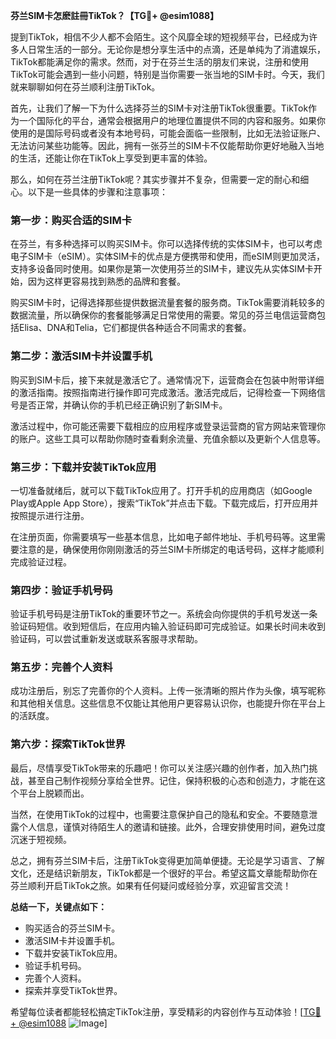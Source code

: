 **芬兰SIM卡怎麽註冊TikTok？【TG💪+ @esim1088】**

提到TikTok，相信不少人都不会陌生。这个风靡全球的短视频平台，已经成为许多人日常生活的一部分。无论你是想分享生活中的点滴，还是单纯为了消遣娱乐，TikTok都能满足你的需求。然而，对于在芬兰生活的朋友们来说，注册和使用TikTok可能会遇到一些小问题，特别是当你需要一张当地的SIM卡时。今天，我们就来聊聊如何在芬兰顺利注册TikTok。

首先，让我们了解一下为什么选择芬兰的SIM卡对注册TikTok很重要。TikTok作为一个国际化的平台，通常会根据用户的地理位置提供不同的内容和服务。如果你使用的是国际号码或者没有本地号码，可能会面临一些限制，比如无法验证账户、无法访问某些功能等。因此，拥有一张芬兰的SIM卡不仅能帮助你更好地融入当地的生活，还能让你在TikTok上享受到更丰富的体验。

那么，如何在芬兰注册TikTok呢？其实步骤并不复杂，但需要一定的耐心和细心。以下是一些具体的步骤和注意事项：

### 第一步：购买合适的SIM卡

在芬兰，有多种选择可以购买SIM卡。你可以选择传统的实体SIM卡，也可以考虑电子SIM卡（eSIM）。实体SIM卡的优点是方便携带和使用，而eSIM则更加灵活，支持多设备同时使用。如果你是第一次使用芬兰的SIM卡，建议先从实体SIM卡开始，因为这样更容易找到熟悉的品牌和套餐。

购买SIM卡时，记得选择那些提供数据流量套餐的服务商。TikTok需要消耗较多的数据流量，所以确保你的套餐能够满足日常使用的需要。常见的芬兰电信运营商包括Elisa、DNA和Telia，它们都提供各种适合不同需求的套餐。

### 第二步：激活SIM卡并设置手机

购买到SIM卡后，接下来就是激活它了。通常情况下，运营商会在包装中附带详细的激活指南。按照指南进行操作即可完成激活。激活完成后，记得检查一下网络信号是否正常，并确认你的手机已经正确识别了新SIM卡。

激活过程中，你可能还需要下载相应的应用程序或登录运营商的官方网站来管理你的账户。这些工具可以帮助你随时查看剩余流量、充值余额以及更新个人信息等。

### 第三步：下载并安装TikTok应用

一切准备就绪后，就可以下载TikTok应用了。打开手机的应用商店（如Google Play或Apple App Store），搜索“TikTok”并点击下载。下载完成后，打开应用并按照提示进行注册。

在注册页面，你需要填写一些基本信息，比如电子邮件地址、手机号码等。这里需要注意的是，确保使用你刚刚激活的芬兰SIM卡所绑定的电话号码，这样才能顺利完成验证过程。

### 第四步：验证手机号码

验证手机号码是注册TikTok的重要环节之一。系统会向你提供的手机号发送一条验证码短信。收到短信后，在应用内输入验证码即可完成验证。如果长时间未收到验证码，可以尝试重新发送或联系客服寻求帮助。

### 第五步：完善个人资料

成功注册后，别忘了完善你的个人资料。上传一张清晰的照片作为头像，填写昵称和其他相关信息。这些信息不仅能让其他用户更容易认识你，也能提升你在平台上的活跃度。

### 第六步：探索TikTok世界

最后，尽情享受TikTok带来的乐趣吧！你可以关注感兴趣的创作者，加入热门挑战，甚至自己制作视频分享给全世界。记住，保持积极的心态和创造力，才能在这个平台上脱颖而出。

当然，在使用TikTok的过程中，也需要注意保护自己的隐私和安全。不要随意泄露个人信息，谨慎对待陌生人的邀请和链接。此外，合理安排使用时间，避免过度沉迷于短视频。

总之，拥有芬兰SIM卡后，注册TikTok变得更加简单便捷。无论是学习语言、了解文化，还是结识新朋友，TikTok都是一个很好的平台。希望这篇文章能帮助你在芬兰顺利开启TikTok之旅。如果有任何疑问或经验分享，欢迎留言交流！

**总结一下，关键点如下：**
- 购买适合的芬兰SIM卡。
- 激活SIM卡并设置手机。
- 下载并安装TikTok应用。
- 验证手机号码。
- 完善个人资料。
- 探索并享受TikTok世界。

希望每位读者都能轻松搞定TikTok注册，享受精彩的内容创作与互动体验！[[TG💪+ @esim1088](https://t.me/s/esim1088) ![Image](https://i.postimg.cc/4NQfJmqS/Snipaste-2025-05-13-00-14-12.png)]